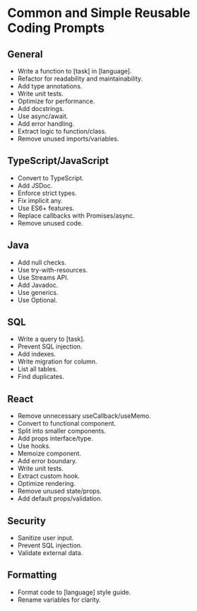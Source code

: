 # Common and Simple Reusable Coding Prompts

## General

- Write a function to [task] in [language].
- Refactor for readability and maintainability.
- Add type annotations.
- Write unit tests.
- Optimize for performance.
- Add docstrings.
- Use async/await.
- Add error handling.
- Extract logic to function/class.
- Remove unused imports/variables.

## TypeScript/JavaScript

- Convert to TypeScript.
- Add JSDoc.
- Enforce strict types.
- Fix implicit any.
- Use ES6+ features.
- Replace callbacks with Promises/async.
- Remove unused code.

## Java

- Add null checks.
- Use try-with-resources.
- Use Streams API.
- Add Javadoc.
- Use generics.
- Use Optional.

## SQL

- Write a query to [task].
- Prevent SQL injection.
- Add indexes.
- Write migration for column.
- List all tables.
- Find duplicates.

## React

- Remove unnecessary useCallback/useMemo.
- Convert to functional component.
- Split into smaller components.
- Add props interface/type.
- Use hooks.
- Memoize component.
- Add error boundary.
- Write unit tests.
- Extract custom hook.
- Optimize rendering.
- Remove unused state/props.
- Add default props/validation.

## Security

- Sanitize user input.
- Prevent SQL injection.
- Validate external data.

## Formatting

- Format code to [language] style guide.
- Rename variables for clarity.
